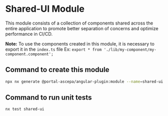 # Shared-UI Module

This module consists of a collection of components shared across the entire application to promote better separation of concerns and optimize performance in CI/CD.

**Note:** To use the components created in this module, it is necessary to export it in the `index.ts` file
Ex: `export * from './lib/my-component/my-component.component';`

## Command to create this module

```bash
npx nx generate @portal-ascepa/angular-plugin:module --name=shared-ui
```

## Command to run unit tests

```bash
nx test shared-ui
```
